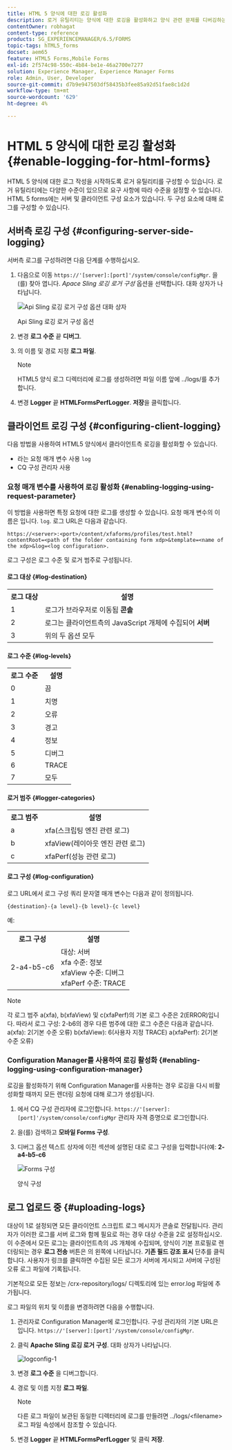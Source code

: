 ```yaml
---
title: HTML 5 양식에 대한 로깅 활성화
description: 로거 유틸리티는 양식에 대한 로깅을 활성화하고 양식 관련 문제를 디버깅하는 데 도움이 됩니다.
contentOwner: robhagat
content-type: reference
products: SG_EXPERIENCEMANAGER/6.5/FORMS
topic-tags: hTML5_forms
docset: aem65
feature: HTML5 Forms,Mobile Forms
exl-id: 2f574c98-550c-4b84-be1e-46a2700e7277
solution: Experience Manager, Experience Manager Forms
role: Admin, User, Developer
source-git-commit: d7b9e947503df58435b3fee85a92d51fae8c1d2d
workflow-type: tm+mt
source-wordcount: '629'
ht-degree: 4%

---
```


# HTML 5 양식에 대한 로깅 활성화{#enable-logging-for-html-forms}

HTML 5 양식에 대한 로그 작성을 시작하도록 로거 유틸리티를 구성할 수 있습니다. 로거 유틸리티에는 다양한 수준이 있으므로 요구 사항에 따라 수준을 설정할 수 있습니다. HTML 5 forms에는 서버 및 클라이언트 구성 요소가 있습니다. 두 구성 요소에 대해 로그를 구성할 수 있습니다.

## 서버측 로깅 구성 {#configuring-server-side-logging}

서버측 로그를 구성하려면 다음 단계를 수행하십시오.

1. 다음으로 이동 `https://'[server]:[port]'/system/console/configMgr`. 을(를) 찾아 엽니다. *Apace Sling 로깅 로거 구성* 옵션을 선택합니다. 대화 상자가 나타납니다.

   ![ Api Sling 로깅 로거 구성 옵션 대화 상자](assets/logconfig.png)

   Api Sling 로깅 로거 구성 옵션

1. 변경 **로그 수준** 끝 **디버그**.

1. 의 이름 및 경로 지정 **로그 파일**.

   >[!NOTE]
   >
   >HTML5 양식 로그 디렉터리에 로그를 생성하려면 파일 이름 앞에 ../logs/를 추가합니다.

1. 변경 **Logger** 끝 **HTMLFormsPerfLogger**. **저장**&#x200B;을 클릭합니다.

## 클라이언트 로깅 구성 {#configuring-client-logging}

다음 방법을 사용하여 HTML5 양식에서 클라이언트측 로깅을 활성화할 수 있습니다.

* 라는 요청 매개 변수 사용 `log`
* CQ 구성 관리자 사용

### 요청 매개 변수를 사용하여 로깅 활성화 {#enabling-logging-using-request-parameter}

이 방법을 사용하면 특정 요청에 대한 로그를 생성할 수 있습니다. 요청 매개 변수의 이름은 입니다. `log`. 로그 URL은 다음과 같습니다.

`https://<server>:<port>/content/xfaforms/profiles/test.html?contentRoot=<path of the folder containing form xdp>&template=<name of the xdp>&log=<log configuration>.`

로그 구성은 로그 수준 및 로거 범주로 구성됩니다.

#### 로그 대상 {#log-destination}

<table>
 <tbody>
  <tr>
   <th><strong>로그 대상</strong></th>
   <th><strong>설명</strong></th>
  </tr>
  <tr>
   <td>1</td>
   <td>로그가 브라우저로 이동됨 <strong>콘솔</strong></td>
  </tr>
  <tr>
   <td>2</td>
   <td>로그는 클라이언트측의 JavaScript 개체에 수집되어 <strong>서버</strong> </td>
  </tr>
  <tr>
   <td>3</td>
   <td>위의 두 옵션 모두<br /> </td>
  </tr>
 </tbody>
</table>

#### 로그 수준 {#log-levels}

<table>
 <tbody>
  <tr>
   <th>로그 수준</th>
   <th>설명</th>
  </tr>
  <tr>
   <td>0</td>
   <td>끔<br type="_moz" /> </td>
  </tr>
  <tr>
   <td>1</td>
   <td>치명<br type="_moz" /> </td>
  </tr>
  <tr>
   <td>2</td>
   <td>오류<br type="_moz" /> </td>
  </tr>
  <tr>
   <td>3</td>
   <td>경고<br type="_moz" /> </td>
  </tr>
  <tr>
   <td>4</td>
   <td>정보<br type="_moz" /> </td>
  </tr>
  <tr>
   <td>5</td>
   <td>디버그<br type="_moz" /> </td>
  </tr>
  <tr>
   <td>6</td>
   <td>TRACE<br type="_moz" /> </td>
  </tr>
  <tr>
   <td>7</td>
   <td>모두<br type="_moz" /> </td>
  </tr>
 </tbody>
</table>

#### 로거 범주 {#logger-categories}

<table>
 <tbody>
  <tr>
   <th>로그 범주</th>
   <th>설명</th>
  </tr>
  <tr>
   <td>a</td>
   <td>xfa(스크립팅 엔진 관련 로그)</td>
  </tr>
  <tr>
   <td>b</td>
   <td>xfaView(레이아웃 엔진 관련 로그)<br type="_moz" /> </td>
  </tr>
  <tr>
   <td>c</td>
   <td>xfaPerf(성능 관련 로그)<br type="_moz" /> </td>
  </tr>
 </tbody>
</table>

#### 로그 구성 {#log-configuration}

로그 URL에서 로그 구성 쿼리 문자열 매개 변수는 다음과 같이 정의됩니다.

`{destination}-{a level}-{b level}-{c level}`

예:

<table>
 <tbody>
  <tr>
   <th>로그 구성</th>
   <th>설명</th>
  </tr>
  <tr>
   <td>2-a4-b5-c6<br type="_moz" /> </td>
   <td>대상: 서버<br /> xfa 수준: 정보<br /> xfaView 수준: 디버그<br /> xfaPerf 수준: TRACE</td>
  </tr>
 </tbody>
</table>

>[!NOTE]
>
>각 로그 범주 a(xfa), b(xfaView) 및 c(xfaPerf)의 기본 로그 수준은 2(ERROR)입니다. 따라서 로그 구성: 2-b6의 경우 다른 범주에 대한 로그 수준은 다음과 같습니다.
>a(xfa): 2(기본 수준 오류)
>b(xfaView): 6(사용자 지정 TRACE)
>a(xfaPerf): 2(기본 수준 오류)

### Configuration Manager를 사용하여 로깅 활성화 {#enabling-logging-using-configuration-manager}

로깅을 활성화하기 위해 Configuration Manager를 사용하는 경우 로깅을 다시 비활성화할 때까지 모든 렌더링 요청에 대해 로그가 생성됩니다.

1. 에서 CQ 구성 관리자에 로그인합니다. `https://'[server]:[port]'/system/console/configMgr` 관리자 자격 증명으로 로그인합니다.
1. 을(를) 검색하고 **모바일 Forms 구성**.
1. 디버그 옵션 텍스트 상자에 이전 섹션에 설명된 대로 로그 구성을 입력합니다(예: **2-a4-b5-c6**

   ![Forms 구성](assets/forms_configuration.png)

   양식 구성

## 로그 업로드 중 {#uploading-logs}

대상이 1로 설정되면 모든 클라이언트 스크립트 로그 메시지가 콘솔로 전달됩니다. 관리자가 이러한 로그를 서버 로그와 함께 필요로 하는 경우 대상 수준을 2로 설정하십시오. 이 수준에서 모든 로그는 클라이언트측의 JS 개체에 수집되며, 양식이 기본 프로필로 렌더링되는 경우 **로그 전송** 버튼은 의 왼쪽에 나타납니다. **기존 필드 강조 표시** 단추를 클릭합니다. 사용자가 링크를 클릭하면 수집된 모든 로그가 서버에 게시되고 서버에 구성된 오류 로그 파일에 기록됩니다.

기본적으로 모든 정보는 /crx-repository/logs/ 디렉토리에 있는 error.log 파일에 추가됩니다.

로그 파일의 위치 및 이름을 변경하려면 다음을 수행합니다.

1. 관리자로 Configuration Manager에 로그인합니다. 구성 관리자의 기본 URL은 입니다. `https://'[server]:[port]'/system/console/configMgr`.
1. 클릭 **Apache Sling 로깅 로거 구성**. 대화 상자가 나타납니다.

   ![logconfig-1](assets/logconfig-1.png)

1. 변경 **로그 수준** 을 디버그합니다.

1. 경로 및 이름 지정 **로그 파일**.

   >[!NOTE]
   >
   >다른 로그 파일이 보관된 동일한 디렉터리에 로그를 만들려면 ../logs/&lt;filename> 로그 파일 속성에서 참조할 수 있습니다.

1. 변경 **Logger** 끝 **HTMLFormsPerfLogger** 및 클릭 **저장**.

